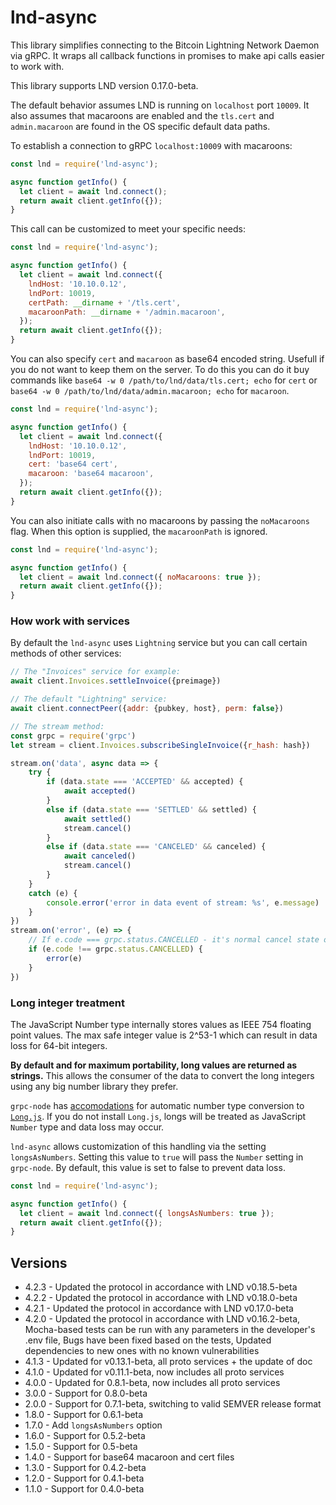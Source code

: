 # lnd-async

This library simplifies connecting to the Bitcoin Lightning Network Daemon via gRPC. It wraps all callback functions in promises to make api calls easier to work with.

This library supports LND version 0.17.0-beta.

The default behavior assumes LND is running on `localhost` port `10009`. It also assumes that macaroons are enabled and the `tls.cert` and `admin.macaroon` are found in the OS specific default data paths.

To establish a connection to gRPC `localhost:10009` with macaroons:

```javascript
const lnd = require('lnd-async');

async function getInfo() {
  let client = await lnd.connect();
  return await client.getInfo({});
}
```

This call can be customized to meet your specific needs:

```javascript
const lnd = require('lnd-async');

async function getInfo() {
  let client = await lnd.connect({
    lndHost: '10.10.0.12',
    lndPort: 10019,
    certPath: __dirname + '/tls.cert',
    macaroonPath: __dirname + '/admin.macaroon',
  });
  return await client.getInfo({});
}
```

You can also specify `cert` and `macaroon` as base64 encoded string. Usefull if you do not want to keep them on the server. To do this you can do it buy commands like `base64 -w 0 /path/to/lnd/data/tls.cert; echo` for `cert` or `base64 -w 0 /path/to/lnd/data/admin.macaroon; echo` for `macaroon`.

```javascript
const lnd = require('lnd-async');

async function getInfo() {
  let client = await lnd.connect({
    lndHost: '10.10.0.12',
    lndPort: 10019,
    cert: 'base64 cert',
    macaroon: 'base64 macaroon',
  });
  return await client.getInfo({});
}
```

You can also initiate calls with no macaroons by passing the `noMacaroons` flag. When this option is supplied, the `macaroonPath` is ignored.

```javascript
const lnd = require('lnd-async');

async function getInfo() {
  let client = await lnd.connect({ noMacaroons: true });
  return await client.getInfo({});
}
```

### How work with services

By default the `lnd-async` uses `Lightning` service but you can call certain methods of other services:

```javascript
// The "Invoices" service for example:
await client.Invoices.settleInvoice({preimage})

// The default "Lightning" service:
await client.connectPeer({addr: {pubkey, host}, perm: false})

// The stream method:
const grpc = require('grpc')
let stream = client.Invoices.subscribeSingleInvoice({r_hash: hash})

stream.on('data', async data => {
    try {
        if (data.state === 'ACCEPTED' && accepted) {
            await accepted()
        }
        else if (data.state === 'SETTLED' && settled) {
            await settled()
            stream.cancel()
        }
        else if (data.state === 'CANCELED' && canceled) {
            await canceled()
            stream.cancel()
        }
    }
    catch (e) {
        console.error('error in data event of stream: %s', e.message)
    }
})
stream.on('error', (e) => {
    // If e.code === grpc.status.CANCELLED - it's normal cancel state of stream
    if (e.code !== grpc.status.CANCELLED) {
        error(e)
    }
})

```

### Long integer treatment

The JavaScript Number type internally stores values as IEEE 754 floating point values. The max safe integer value is 2^53-1 which can result in data loss for 64-bit integers.

**By default and for maximum portability, long values are returned as strings.** This allows the consumer of the data to convert the long integers using any big number library they prefer.

`grpc-node` has [accomodations](https://github.com/dcodeIO/protobuf.js/blob/master/README.md#compatibility) for automatic number type conversion to [`Long.js`](https://github.com/dcodeIO/long.js). If you do not install `Long.js`, longs will be treated as JavaScript `Number` type and data loss may occur.

`lnd-async` allows customization of this handling via the setting `longsAsNumbers`. Setting this value to `true` will pass the `Number` setting in `grpc-node`. By default, this value is set to false to prevent data loss.

```javascript
const lnd = require('lnd-async');

async function getInfo() {
  let client = await lnd.connect({ longsAsNumbers: true });
  return await client.getInfo({});
}
```

## Versions

- 4.2.3 - Updated the protocol in accordance with LND v0.18.5-beta
- 4.2.2 - Updated the protocol in accordance with LND v0.18.0-beta
- 4.2.1 - Updated the protocol in accordance with LND v0.17.0-beta
- 4.2.0 - Updated the protocol in accordance with LND v0.16.2-beta,
          Mocha-based tests can be run with any parameters in the developer's .env file,
          Bugs have been fixed based on the tests,
          Updated dependencies to new ones with no known vulnerabilities
- 4.1.3 - Updated for v0.13.1-beta, all proto services + the update of doc
- 4.1.0 - Updated for v0.11.1-beta, now includes all proto services
- 4.0.0 - Updated for 0.8.1-beta, now includes all proto services
- 3.0.0 - Support for 0.8.0-beta
- 2.0.0 - Support for 0.7.1-beta, switching to valid SEMVER release format
- 1.8.0 - Support for 0.6.1-beta
- 1.7.0 - Add `longsAsNumbers` option
- 1.6.0 - Support for 0.5.2-beta
- 1.5.0 - Support for 0.5-beta
- 1.4.0 - Support for base64 macaroon and cert files
- 1.3.0 - Support for 0.4.2-beta
- 1.2.0 - Support for 0.4.1-beta
- 1.1.0 - Support for 0.4.0-beta
